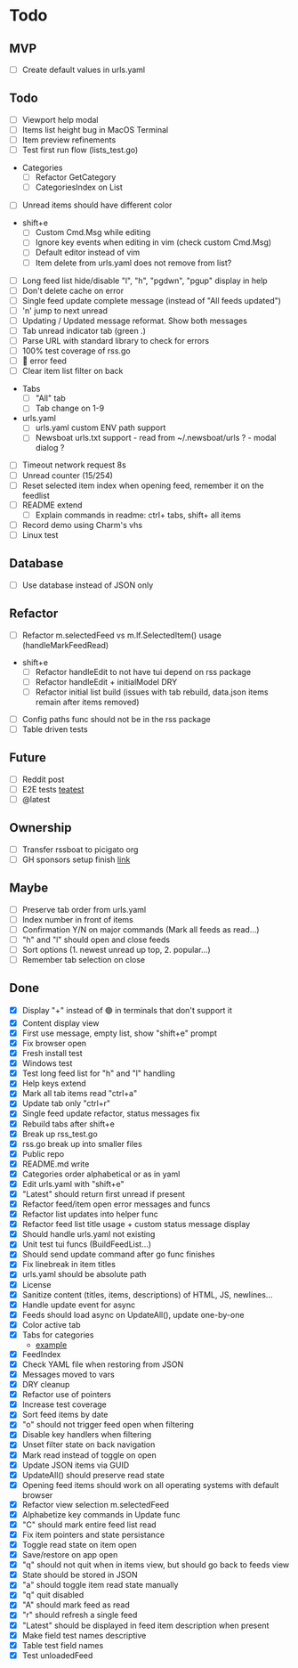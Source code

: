 # Todo

## MVP
- [ ] Create default values in urls.yaml

## Todo
- [ ] Viewport help modal
- [ ] Items list height bug in MacOS Terminal
- [ ] Item preview refinements
- [ ] Test first run flow (lists_test.go)
- Categories
  - [ ] Refactor GetCategory
  - [ ] CategoriesIndex on List
- [ ] Unread items should have different color
- shift+e
  - [ ] Custom Cmd.Msg while editing
  - [ ] Ignore key events when editing in vim (check custom Cmd.Msg)
  - [ ] Default editor instead of vim
  - [ ] Item delete from urls.yaml does not remove from list?
- [ ] Long feed list hide/disable "l", "h", "pgdwn", "pgup" display in help
- [ ] Don't delete cache on error
- [ ] Single feed update complete message (instead of "All feeds updated")
- [ ] 'n' jump to next unread
- [ ] Updating / Updated message reformat. Show both messages
- [ ] Tab unread indicator tab (green .)
- [ ] Parse URL with standard library to check for errors
- [ ] 100% test coverage of rss.go
- [ ] 🔴 error feed
- [ ] Clear item list filter on back
- Tabs
  - [ ] "All" tab
  - [ ] Tab change on 1-9
- urls.yaml
  - [ ] urls.yaml custom ENV path support
  - [ ] Newsboat urls.txt support - read from ~/.newsboat/urls ? - modal dialog ?
- [ ] Timeout network request 8s
- [ ] Unread counter (15/254)
- [ ] Reset selected item index when opening feed, remember it on the feedlist
- [ ] README extend
  - [ ] Explain commands in readme: ctrl+ tabs, shift+ all items
- [ ] Record demo using Charm's vhs
- [ ] Linux test

## Database
- [ ] Use database instead of JSON only

## Refactor
- [ ] Refactor m.selectedFeed vs m.lf.SelectedItem() usage (handleMarkFeedRead)
- shift+e
  - [ ] Refactor handleEdit to not have tui depend on rss package
  - [ ] Refactor handleEdit + initialModel DRY
  - [ ] Refactor initial list build (issues with tab rebuild, data.json items remain after items removed)
- [ ] Config paths func should not be in the rss package
- [ ] Table driven tests

## Future
- [ ] Reddit post
- [ ] E2E tests [teatest](https://github.com/caarlos0/teatest-example/blob/main/main_test.go)
- [ ] @latest

## Ownership
- [ ] Transfer rssboat to picigato org
- [ ] GH sponsors setup finish [link](https://github.com/sponsors/picigato/signup)

## Maybe
- [ ] Preserve tab order from urls.yaml
- [ ] Index number in front of items
- [ ] Confirmation Y/N on major commands (Mark all feeds as read...)
- [ ] "h" and "l" should open and close feeds
- [ ] Sort options (1. newest unread up top, 2. popular...)
- [ ] Remember tab selection on close

## Done
- [x] Display "+" instead of 🟢 in terminals that don't support it
- [x] Content display view
- [x] First use message, empty list, show "shift+e" prompt
- [x] Fix browser open
- [x] Fresh install test
- [x] Windows test
- [x] Test long feed list for "h" and "l" handling
- [x] Help keys extend
- [x] Mark all tab items read "ctrl+a"
- [x] Update tab only "ctrl+r"
- [x] Single feed update refactor, status messages fix
- [x] Rebuild tabs after shift+e
- [x] Break up rss_test.go
- [x] rss.go break up into smaller files
- [x] Public repo
- [x] README.md write
- [x] Categories order alphabetical or as in yaml
- [x] Edit urls.yaml with "shift+e"
- [x] "Latest" should return first unread if present
- [x] Refactor feed/item open error messages and funcs
- [x] Refactor list updates into helper func
- [x] Refactor feed list title usage + custom status message display
- [x] Should handle urls.yaml not existing
- [x] Unit test tui funcs (BuildFeedList...)
- [x] Should send update command after go func finishes
- [x] Fix linebreak in item titles
- [x] urls.yaml should be absolute path
- [x] License
- [x] Sanitize content (titles, items, descriptions) of HTML, JS, newlines...
- [x] Handle update event for async
- [x] Feeds should load async on UpdateAll(), update one-by-one
- [x] Color active tab
- [x] Tabs for categories
  - [example](https://github.com/charmbracelet/bubbletea/blob/28ab4f41b29fef14d900c46a4873a45891a9ee9b/examples/tabs/main.go#L40)
- [x] FeedIndex
- [x] Check YAML file when restoring from JSON
- [x] Messages moved to vars
- [x] DRY cleanup
- [x] Refactor use of pointers
- [x] Increase test coverage
- [x] Sort feed items by date
- [x] "o" should not trigger feed open when filtering
- [x] Disable key handlers when filtering
- [x] Unset filter state on back navigation
- [x] Mark read instead of toggle on open
- [x] Update JSON items via GUID
- [x] UpdateAll() should preserve read state
- [x] Opening feed items should work on all operating systems with default browser
- [x] Refactor view selection m.selectedFeed
- [x] Alphabetize key commands in Update func
- [x] "C" should mark entire feed list read
- [x] Fix item pointers and state persistance
- [x] Toggle read state on item open
- [x] Save/restore on app open
- [x] "q" should not quit when in items view, but should go back to feeds view
- [x] State should be stored in JSON
- [x] "a" should toggle item read state manually
- [x] "q" quit disabled
- [x] "A" should mark feed as read
- [x] "r" should refresh a single feed
- [x] "Latest" should be displayed in feed item description when present
- [x] Make field test names descriptive
- [x] Table test field names
- [x] Test unloadedFeed
